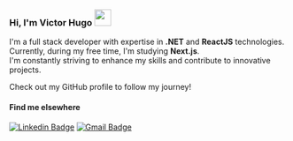 ### Hi, I'm Victor Hugo <img src="https://media.giphy.com/media/hvRJCLFzcasrR4ia7z/giphy.gif" width="30" >
I'm a full stack developer with expertise in **.NET** and **ReactJS** technologies. Currently, during my free time, I'm studying **Next.js**. <br>
I'm constantly striving to enhance my skills and contribute to innovative projects. <br>


Check out my GitHub profile to follow my journey!


#### Find me elsewhere
[![Linkedin Badge](https://img.shields.io/badge/-Linkedin-blue?style=flat-square&logo=Linkedin&logoColor=white&link=https://www.linkedin.com/in/victorudrigues/)](https://www.linkedin.com/in/victorudrigues/) 
[![Gmail Badge](https://img.shields.io/badge/-viictorhgoliveira@outlook.com-c14438?style=flat-square&logo=Gmail&logoColor=white&link=mailto:viictorhgoliveira@outlook.com)](mailto:viictorhgoliveira@outlook.com)

